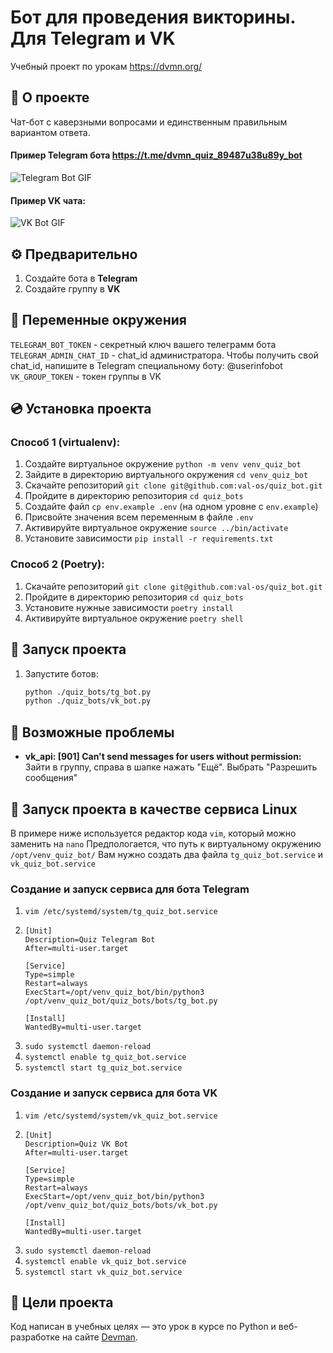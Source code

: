 # Бот для проведения викторины. Для Telegram и VK
Учебный проект по урокам https://dvmn.org/

## 📌 О проекте
Чат-бот с каверзными вопросами и единственным правильным вариантом ответа.   

#### Пример Telegram бота https://t.me/dvmn_quiz_89487u38u89y_bot 
![Telegram Bot GIF](https://dvmn.org/filer/canonical/1569215494/324/)

#### Пример VK чата: 
![VK Bot GIF](https://dvmn.org/filer/canonical/1569215498/325/)


## ⚙️ Предварительно
1. Создайте бота в **Telegram**
2. Создайте группу в **VK**

## 📜 Переменные окружения
`TELEGRAM_BOT_TOKEN` - секретный ключ вашего телеграмм бота  
`TELEGRAM_ADMIN_CHAT_ID` - chat_id администратора. Чтобы получить свой chat_id, напишите в Telegram специальному боту: @userinfobot  
`VK_GROUP_TOKEN` - токен группы в VK

## 💿 Установка проекта

### Способ 1 (virtualenv):
1. Создайте виртуальное окружение `python -m venv venv_quiz_bot`  
2. Зайдите в директорию виртуального окружения `cd venv_quiz_bot`  
3. Скачайте репозиторий `git clone git@github.com:val-os/quiz_bot.git`  
4. Пройдите в директорию репозитория `cd quiz_bots`  
5. Cоздайте файл `cp env.example .env` (на одном уровне с `env.example`)
6. Присвойте значения всем переменным в файле `.env`
7. Активируйте виртуальное окружение `source ../bin/activate`
7. Установите зависимости `pip install -r requirements.txt`
   
### Способ 2 (Poetry):
1. Скачайте репозиторий `git clone git@github.com:val-os/quiz_bot.git`  
2. Пройдите в директорию репозитория `cd quiz_bots`
3. Установите нужные зависимости `poetry install`
4. Активируйте виртуальное окружение `poetry shell`

## 🚀 Запуск проекта
1. Запустите ботов:
   ```sh
   python ./quiz_bots/tg_bot.py
   python ./quiz_bots/vk_bot.py
   ```


## 🤯 Возможные проблемы
- **vk_api: [901] Can't send messages for users without permission:** Зайти в группу, справа в шапке нажать "Ещё". Выбрать "Разрешить сообщения"


## 🤖 Запуск проекта в качестве сервиса Linux
В примере ниже используется редактор кода `vim`, который можно заменить на `nano`
Предпологается, что путь к виртуальному окружению `/opt/venv_quiz_bot/`
Вам нужно создать два файла `tg_quiz_bot.service` и `vk_quiz_bot.service`

### Создание и запуск сервиса для бота Telegram
1. `vim /etc/systemd/system/tg_quiz_bot.service`
2. ```editorconfig
   [Unit]
   Description=Quiz Telegram Bot
   After=multi-user.target

   [Service]
   Type=simple
   Restart=always
   ExecStart=/opt/venv_quiz_bot/bin/python3 /opt/venv_quiz_bot/quiz_bots/bots/tg_bot.py

   [Install]
   WantedBy=multi-user.target
   ```
3. `sudo systemctl daemon-reload`
4. `systemctl enable tg_quiz_bot.service`
5. `systemctl start tg_quiz_bot.service`


### Создание и запуск сервиса для бота VK
1. `vim /etc/systemd/system/vk_quiz_bot.service`
2. ```editorconfig
   [Unit]
   Description=Quiz VK Bot
   After=multi-user.target

   [Service]
   Type=simple
   Restart=always
   ExecStart=/opt/venv_quiz_bot/bin/python3 /opt/venv_quiz_bot/quiz_bots/bots/vk_bot.py

   [Install]
   WantedBy=multi-user.target
   ```
3. `sudo systemctl daemon-reload`
4. `systemctl enable vk_quiz_bot.service`
5. `systemctl start vk_quiz_bot.service`


## 🎯 Цели проекта
Код написан в учебных целях — это урок в курсе по Python и веб-разработке на сайте [Devman](https://dvmn.org).
